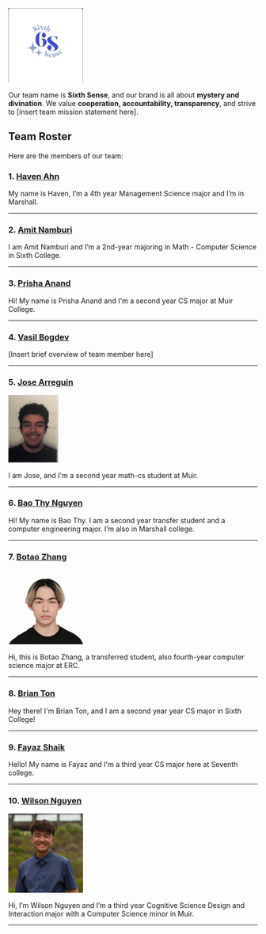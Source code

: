 <img src="./images/sixthsenselogo.png" width="30%">

Our team name is **Sixth Sense**, and our brand is all about **mystery and divination**. We value **cooperation, accountability, transparency**, and strive to [insert team mission statement here].

## Team Roster

Here are the members of our team:

### 1. [Haven Ahn](https://github.com/havenahn)

My name is Haven, I’m a 4th year Management Science major and I’m in Marshall.

---

### 2. [Amit Namburi](https://github.com/namburiamit)

I am Amit Namburi and I’m a 2nd-year majoring in Math - Computer Science in Sixth College.

---

### 3. [Prisha Anand](https://github.com/prishaanand)

Hi! My name is Prisha Anand and I'm a second year CS major at Muir College.

---

### 4. [Vasil Bogdev](https://github.com/vbogdev)

[Insert brief overview of team member here]

---

### 5. [Jose Arreguin](https://github.com/HyperBlitzer)

<img src="./images/jarreguin.jpg" width="20%">

I am Jose, and I'm a second year math-cs student at Muir.

---

### 6. [Bao Thy Nguyen](https://github.com/baothy815)

Hi! My name is Bao Thy. I am a second year transfer student and a computer engineering major. I’m also in Marshall college.

---

### 7. [Botao Zhang](https://github.com/BZhang-ucsd)

<img src="./images/bzhang.jpg" width="30%">

Hi, this is Botao Zhang, a transferred student, also fourth-year computer science major at ERC.

---

### 8. [Brian Ton](https://github.com/mrtonbrian)

Hey there! I'm Brian Ton, and I am a second year year CS major in Sixth College!

---

### 9. [Fayaz Shaik](https://github.com/f3shaik)

Hello! My name is Fayaz and I'm a third year CS major here at Seventh college.

---

### 10. [Wilson Nguyen](https://github.com/wilsick23)

<img src="./images/wnguyen.jpg" width="30%">

Hi, I’m Wilson Nguyen and I’m a third year Cognitive Science Design and Interaction major with a Computer Science minor in Muir.

---
